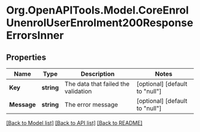 # Org.OpenAPITools.Model.CoreEnrolUnenrolUserEnrolment200ResponseErrorsInner

## Properties

Name | Type | Description | Notes
------------ | ------------- | ------------- | -------------
**Key** | **string** | The data that failed the validation | [optional] [default to "null"]
**Message** | **string** | The error message | [optional] [default to "null"]

[[Back to Model list]](../README.md#documentation-for-models) [[Back to API list]](../README.md#documentation-for-api-endpoints) [[Back to README]](../README.md)

